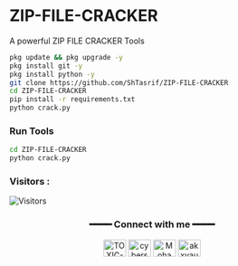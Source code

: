 # ZIP-FILE-CRACKER
A powerful ZIP FILE CRACKER Tools

```bash
pkg update && pkg upgrade -y
pkg install git -y
pkg install python -y
git clone https://github.com/ShTasrif/ZIP-FILE-CRACKER
cd ZIP-FILE-CRACKER
pip install -r requirements.txt
python crack.py
```
### Run Tools

```bash
cd ZIP-FILE-CRACKER
python crack.py
```
<h3>Visitors :</h3>
<img src="https://profile-counter.glitch.me/ShTasrif/count.svg" alt="Visitors">

<div align="center">

<h3>━━━━ Connect with me ━━━━</h3>

<a href="https://fb.com/cybershbd" target="blank"><img align="center" src="https://raw.githubusercontent.com/rahuldkjain/github-profile-readme-generator/master/src/images/icons/Social/facebook.svg" alt="TOXIC-VIRUS" height="30" width="40" /></a>
<a href="https://twitter.com/cybershbd" target="blank"><img align="center" src="https://raw.githubusercontent.com/rahuldkjain/github-profile-readme-generator/master/src/images/icons/Social/twitter.svg" alt="cybershbd" height="30" width="40" /></a>
<a href="https://fb.com/cybershbd" target="blank"><img align="center" src="https://raw.githubusercontent.com/rahuldkjain/github-profile-readme-generator/master/src/images/icons/Social/facebook.svg" alt="Mohammad Alamin" height="30" width="40" /></a>
<a href="https://instagram.com/cybershbd" target="blank"><img align="center" src="https://raw.githubusercontent.com/rahuldkjain/github-profile-readme-generator/master/src/images/icons/Social/instagram.svg" alt="akxvau" height="30" width="40" /></a>

</div>


